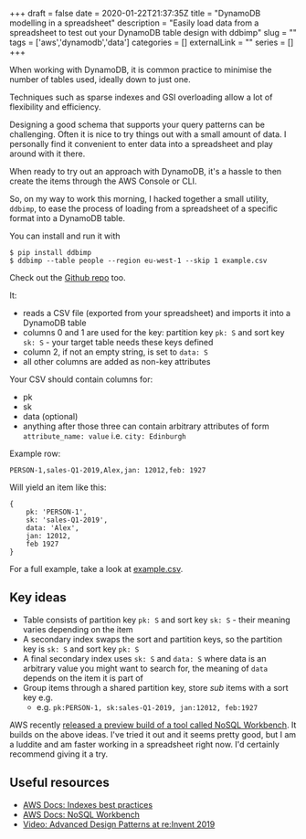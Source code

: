 +++ 
draft = false
date = 2020-01-22T21:37:35Z
title = "DynamoDB modelling in a spreadsheet"
description = "Easily load data from a spreadsheet to test out your DynamoDB table design with ddbimp"
slug = "" 
tags = ['aws','dynamodb','data']
categories = []
externalLink = ""
series = []
+++

When working with DynamoDB, it is common practice to minimise the number of tables used, ideally down to just one.

Techniques such as sparse indexes and GSI overloading allow a lot of flexibility and efficiency.

Designing a good schema that supports your query patterns can be challenging. Often it is nice to try things out with a small amount of data. I personally find it convenient to enter data into a spreadsheet and play around with it there.

When ready to try out an approach with DynamoDB, it's a hassle to then create the items through the AWS Console or CLI. 

So, on my way to work this morning, I hacked together a small utility, `ddbimp`, to ease the process of loading from a spreadsheet of a specific format into a DynamoDB table.

You can install and run it with

```
$ pip install ddbimp
$ ddbimp --table people --region eu-west-1 --skip 1 example.csv
```

Check out the [Github repo](https://github.com/AlexJReid/dynamodb-dev-importer) too.

It:
- reads a CSV file (exported from your spreadsheet) and imports it into a DynamoDB table 
- columns 0 and 1 are used for the key: partition key `pk: S` and sort key `sk: S` - your target table needs these keys defined
- column 2, if not an empty string, is set to `data: S`
- all other columns are added as non-key attributes

Your CSV should contain columns for:
- pk
- sk
- data (optional)
- anything after those three can contain arbitrary attributes of form `attribute_name: value` i.e. `city: Edinburgh`

Example row:
```
PERSON-1,sales-Q1-2019,Alex,jan: 12012,feb: 1927
```

Will yield an item like this:
```
{
    pk: 'PERSON-1',
    sk: 'sales-Q1-2019',
    data: 'Alex',
    jan: 12012,
    feb 1927
}
```

For a full example, take a look at [example.csv](https://github.com/AlexJReid/dynamodb-dev-importer/blob/master/example.csv).

## Key ideas
- Table consists of partition key `pk: S` and sort key `sk: S` - their meaning varies depending on the item
- A secondary index swaps the sort and partition keys, so the partition key is `sk: S` and sort key `pk: S`
- A final secondary index uses `sk: S` and `data: S` where data is an arbitrary value you might want to search for, the meaning of `data` depends on the item it is part of
- Group items through a shared partition key, store _sub_ items with a sort key e.g. 
    - e.g. `pk:PERSON-1, sk:sales-Q1-2019, jan:12012, feb:1927`

AWS recently [released a preview build of a tool called NoSQL Workbench](https://aws.amazon.com/blogs/aws/nosql-workbench-for-amazon-dynamodb-available-in-preview/). It builds on the above ideas. I've tried it out and it seems pretty good, but I am a luddite and am faster working in a spreadsheet right now. I'd certainly recommend giving it a try.

## Useful resources
- [AWS Docs: Indexes best practices](https://docs.aws.amazon.com/amazondynamodb/latest/developerguide/bp-indexes.html)
- [AWS Docs: NoSQL Workbench](https://docs.aws.amazon.com/amazondynamodb/latest/developerguide/workbench.html)
- [Video: Advanced Design Patterns at re:Invent 2019](https://www.youtube.com/watch?v=6yqfmXiZTlM)